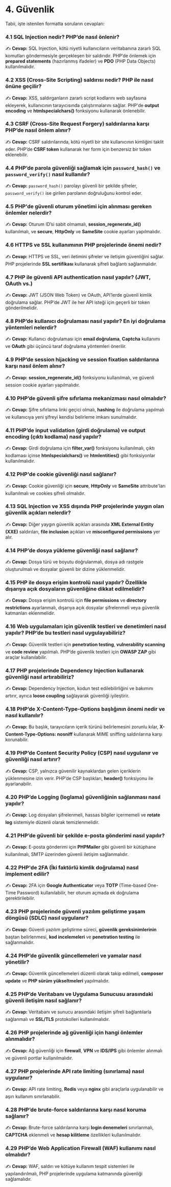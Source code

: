
# **4. Güvenlik**

Tabii, işte istenilen formatta soruların cevapları:

### **4.1 SQL Injection nedir? PHP’de nasıl önlenir?**  
✍ **Cevap:** SQL Injection, kötü niyetli kullanıcıların veritabanına zararlı SQL komutları göndermesiyle gerçekleşen bir saldırıdır. PHP’de önlemek için **prepared statements** (hazırlanmış ifadeler) ve **PDO** (PHP Data Objects) kullanılmalıdır.

### **4.2 XSS (Cross-Site Scripting) saldırısı nedir? PHP ile nasıl önüne geçilir?**  
✍ **Cevap:** XSS, saldırganların zararlı script kodlarını web sayfasına ekleyerek, kullanıcının tarayıcısında çalıştırmalarını sağlar. PHP'de **output encoding** ve **htmlspecialchars()** fonksiyonu kullanarak önlenebilir.

### **4.3 CSRF (Cross-Site Request Forgery) saldırılarına karşı PHP’de nasıl önlem alınır?**  
✍ **Cevap:** CSRF saldırılarında, kötü niyetli bir site kullanıcının kimliğini taklit eder. PHP’de **CSRF token** kullanarak her form için benzersiz bir token eklenebilir.

### **4.4 PHP’de parola güvenliği sağlamak için `password_hash()` ve `password_verify()` nasıl kullanılır?**  
✍ **Cevap:** `password_hash()` parolayı güvenli bir şekilde şifreler, `password_verify()` ise girilen parolanın doğruluğunu kontrol eder.

### **4.5 PHP'de güvenli oturum yönetimi için alınması gereken önlemler nelerdir?**  
✍ **Cevap:** Oturum ID’si sabit olmamalı, **session_regenerate_id()** kullanılmalı, ve **secure**, **HttpOnly** ve **SameSite** cookie ayarları yapılmalıdır.

### **4.6 HTTPS ve SSL kullanımının PHP projelerinde önemi nedir?**  
✍ **Cevap:** HTTPS ve SSL, veri iletimini şifreler ve iletişim güvenliğini sağlar. PHP projelerinde **SSL sertifikası** kullanarak şifreli bağlantı sağlanmalıdır.

### **4.7 PHP ile güvenli API authentication nasıl yapılır? (JWT, OAuth vs.)**  
✍ **Cevap:** JWT (JSON Web Token) ve OAuth, API’lerde güvenli kimlik doğrulama sağlar. PHP’de JWT ile her API isteği için geçerli bir token gönderilmelidir.

### **4.8 PHP’de kullanıcı doğrulaması nasıl yapılır? En iyi doğrulama yöntemleri nelerdir?**  
✍ **Cevap:** Kullanıcı doğrulaması için **email doğrulama**, **Captcha** kullanımı ve **OAuth** gibi üçüncü taraf doğrulama yöntemleri önerilir.

### **4.9 PHP’de session hijacking ve session fixation saldırılarına karşı nasıl önlem alınır?**  
✍ **Cevap:** **session_regenerate_id()** fonksiyonu kullanılmalı, ve güvenli session cookie ayarları yapılmalıdır.

### **4.10 PHP’de güvenli şifre sıfırlama mekanizması nasıl olmalıdır?**  
✍ **Cevap:** Şifre sıfırlama linki geçici olmalı, **hashing** ile doğrulama yapılmalı ve kullanıcıya yeni şifreyi kendisi belirleme imkanı sunulmalıdır.

### **4.11 PHP’de input validation (girdi doğrulama) ve output encoding (çıktı kodlama) nasıl yapılır?**  
✍ **Cevap:** Girdi doğrulama için **filter_var()** fonksiyonu kullanılmalı, çıktı kodlaması içinse **htmlspecialchars()** ve **htmlentities()** gibi fonksiyonlar kullanılmalıdır.

### **4.12 PHP'de cookie güvenliği nasıl sağlanır?**  
✍ **Cevap:** Cookie güvenliği için **secure**, **HttpOnly** ve **SameSite** attribute'ları kullanılmalı ve cookies şifreli olmalıdır.

### **4.13 SQL Injection ve XSS dışında PHP projelerinde yaygın olan güvenlik açıkları nelerdir?**  
✍ **Cevap:** Diğer yaygın güvenlik açıkları arasında **XML External Entity (XXE)** saldırıları, **file inclusion** açıkları ve **misconfigured permissions** yer alır.

### **4.14 PHP’de dosya yükleme güvenliği nasıl sağlanır?**  
✍ **Cevap:** Dosya türü ve boyutu doğrulanmalı, dosya adı rastgele oluşturulmalı ve dosyalar güvenli bir dizine yüklenmelidir.

### **4.15 PHP ile dosya erişim kontrolü nasıl yapılır? Özellikle dışarıya açık dosyaların güvenliğine dikkat edilmelidir?**  
✍ **Cevap:** Dosya erişim kontrolü için **file permissions** ve **directory restrictions** ayarlanmalı, dışarıya açık dosyalar şifrelenmeli veya güvenlik katmanları eklenmelidir.

### **4.16 Web uygulamaları için güvenlik testleri ve denetimleri nasıl yapılır? PHP’de bu testleri nasıl uygulayabiliriz?**  
✍ **Cevap:** Güvenlik testleri için **penetration testing**, **vulnerability scanning** ve **code review** yapılmalı. PHP’de güvenlik testleri için **OWASP ZAP** gibi araçlar kullanılabilir.

### **4.17 PHP projelerinde Dependency Injection kullanarak güvenliği nasıl artırabiliriz?**  
✍ **Cevap:** Dependency Injection, kodun test edilebilirliğini ve bakımını artırır, ayrıca **loose coupling** sağlayarak güvenliği iyileştirir.

### **4.18 PHP’de X-Content-Type-Options başlığının önemi nedir ve nasıl kullanılır?**  
✍ **Cevap:** Bu başlık, tarayıcıların içerik türünü belirlemesini zorunlu kılar, **X-Content-Type-Options: nosniff** kullanarak MIME sniffing saldırılarına karşı korunabilir.

### **4.19 PHP’de Content Security Policy (CSP) nasıl uygulanır ve güvenliği nasıl artırır?**  
✍ **Cevap:** CSP, yalnızca güvenilir kaynaklardan gelen içeriklerin yüklenmesine izin verir. PHP’de CSP başlıkları, **header()** fonksiyonu ile ayarlanabilir.

### **4.20 PHP’de Logging (loglama) güvenliğinin sağlanması nasıl yapılır?**  
✍ **Cevap:** Log dosyaları şifrelenmeli, hassas bilgiler içermemeli ve **rotate log** sistemiyle düzenli olarak temizlenmelidir.

### **4.21 PHP’de güvenli bir şekilde e-posta gönderimi nasıl yapılır?**  
✍ **Cevap:** E-posta gönderimi için **PHPMailer** gibi güvenli bir kütüphane kullanılmalı, SMTP üzerinden güvenli iletişim sağlanmalıdır.

### **4.22 PHP'de 2FA (İki faktörlü kimlik doğrulama) nasıl implement edilir?**  
✍ **Cevap:** 2FA için **Google Authenticator** veya **TOTP** (Time-based One-Time Password) kullanılabilir, her oturum açmada ek doğrulama gerektirilebilir.

### **4.23 PHP projelerinde güvenli yazılım geliştirme yaşam döngüsü (SDLC) nasıl uygulanır?**  
✍ **Cevap:** Güvenli yazılım geliştirme süreci, **güvenlik gereksinimlerinin** baştan belirlenmesi, **kod incelemeleri** ve **penetration testing** ile sağlanmalıdır.

### **4.24 PHP’de güvenlik güncellemeleri ve yamalar nasıl yönetilir?**  
✍ **Cevap:** Güvenlik güncellemeleri düzenli olarak takip edilmeli, **composer update** ve **PHP sürüm yükseltmeleri** yapılmalıdır.

### **4.25 PHP’de Veritabanı ve Uygulama Sunucusu arasındaki güvenli iletişim nasıl sağlanır?**  
✍ **Cevap:** Veritabanı ve sunucu arasındaki iletişim şifreli bağlantılarla sağlanmalı ve **SSL/TLS** protokolleri kullanılmalıdır.

### **4.26 PHP projelerinde ağ güvenliği için hangi önlemler alınmalıdır?**  
✍ **Cevap:** Ağ güvenliği için **firewall**, **VPN** ve **IDS/IPS** gibi önlemler alınmalı ve güvenli portlar kullanılmalıdır.

### **4.27 PHP projelerinde API rate limiting (sınırlama) nasıl uygulanır?**  
✍ **Cevap:** API rate limiting, **Redis** veya **nginx** gibi araçlarla uygulanabilir ve aşırı kullanım sınırlanabilir.

### **4.28 PHP’de brute-force saldırılarına karşı nasıl koruma sağlanır?**  
✍ **Cevap:** Brute-force saldırılarına karşı **login denemeleri** sınırlanmalı, **CAPTCHA** eklenmeli ve **hesap kilitleme** özellikleri kullanılmalıdır.

### **4.29 PHP’de Web Application Firewall (WAF) kullanımı nasıl olmalıdır?**  
✍ **Cevap:** WAF, saldırı ve kötüye kullanım tespit sistemleri ile yapılandırılmalı, PHP projelerinde uygulama katmanında güvenliği sağlamalıdır.

